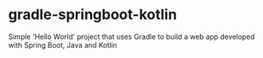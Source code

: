 # gradle-springboot-kotlin
Simple 'Hello World' project that uses Gradle to build a web app developed with Spring Boot, Java and Kotlin
